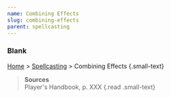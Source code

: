 ```yaml
---
name: Combining Effects
slug: combining-effects
parent: spellcasting
---
```

### Blank
[Home](home) > [Spellcasting](spellcasting) > Combining Effects {.small-text}



> **Sources** <br/>
> Player's Handbook, p. XXX
{.read .small-text}
